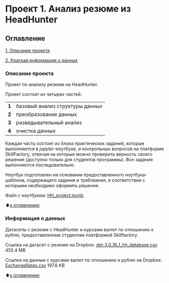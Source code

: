 # Проект 1. Анализ резюме из HeadHunter

  

## Оглавление

  

[1. Описание проекта](../project_1/README.md#Описание-проекта)

[2. Краткая информация о данных](../project_1/README.md#Информация-о-данных)


  

### Описание проекта

Проект по анализу резюме на HeadHunter.

Проект состоит из четырех частей:

|   |   |
|---|---|
|**1**|базовый анализ структуры данных|
|**2**|преобразование данных|
|**3**|разведывательный анализ|
|**4**|очистка данных|

Каждая часть  состоит из блока практических заданий, которые выполняются в _jupyter_-ноутбуке, и контрольных вопросов на платформе SkillFactory, отвечая на которые можно проверить верность своего решения (доступно только для студентов программы). Все задания выполняются последовательно.

Ноутбук подготовлен на основании предоставленного ноутбука-шаблона, содержащего задания и требования, в соответствии с которыми необходимо оформить решение.

Файл с ноутбуком: [HH_project.ipynb](HH_project.ipynb).

:arrow_up:[к оглавлению](../project_1/README.md#Оглавление)

### Информация о данных

Датасеты с резюме с HeadHunter и курсами валют по отношению к рублю, предоставленные студентам платформой Skillfactory.

Ссылка на датасет с резюме на Dropbox: [dst-3.0_16_1_hh_database.csv](https://www.dropbox.com/scl/fi/zfs6kd4fzmi2f4cgm2lgk/dst-3.0_16_1_hh_database.csv?rlkey=4ormzwm3d3v0yx4odk87zvqc0&dl=0)  455.4 MB

Ссылка на данные с курсами валют по отношению к рублю на Dropbox: [ExchangeRates.csv](https://www.dropbox.com/scl/fi/udumurvj37qzhle5vjsay/ExchangeRates.csv?rlkey=72vyf1egf89gqlz22w12noqad&dl=0) 197.6 KB

:arrow_up:[к оглавлению](../project_1/README.md#Оглавление)
